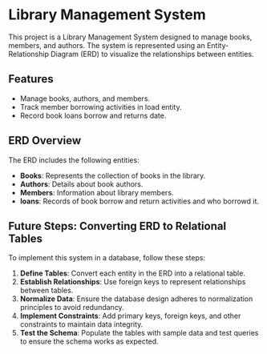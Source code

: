# Library Management System

This project is a Library Management System designed to manage books, members, and authors. The system is represented using an Entity-Relationship Diagram (ERD) to visualize the relationships between entities.

## Features
- Manage books, authors, and members.
- Track member borrowing activities in load entity.
- Record book loans borrow and returns date.


## ERD Overview
The ERD includes the following entities:
- **Books**: Represents the collection of books in the library.
- **Authors**: Details about book authors.
- **Members**: Information about library members.
- **loans**: Records of book borrow and return activities and who borrowd it.

## Future Steps: Converting ERD to Relational Tables
To implement this system in a database, follow these steps:
1. **Define Tables**: Convert each entity in the ERD into a relational table.
2. **Establish Relationships**: Use foreign keys to represent relationships between tables.
3. **Normalize Data**: Ensure the database design adheres to normalization principles to avoid redundancy.
4. **Implement Constraints**: Add primary keys, foreign keys, and other constraints to maintain data integrity.
5. **Test the Schema**: Populate the tables with sample data and test queries to ensure the schema works as expected.



